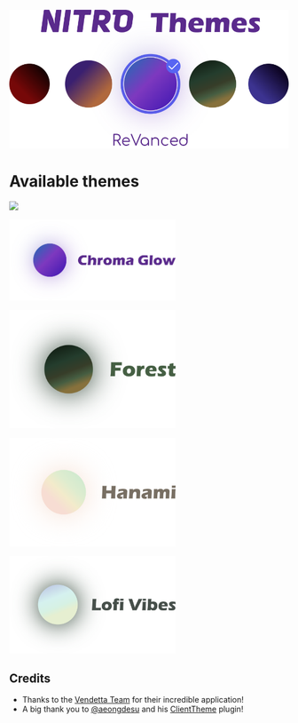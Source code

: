 [![Nitro Themes Revanced](https://raw.githubusercontent.com/DodoLeDev/NitroThemes-Revanced/main/images/logo.png)](https://github.com/DodoLeDev/NitroThemes-Revanced)

# Available themes
<a href="Aurora"><img src="https://raw.githubusercontent.com/DodoLeDev/NitroThemes-Revanced/main/images/aurora.png" width=300></a>

<a href="ChromaGlow"><img src="https://raw.githubusercontent.com/DodoLeDev/NitroThemes-Revanced/main/images/chroma_glow.png" width=300></a>

<a href="Forest"><img src="https://raw.githubusercontent.com/DodoLeDev/NitroThemes-Revanced/main/images/forest.png" width=300></a>

<a href="Hanami"><img src="https://raw.githubusercontent.com/DodoLeDev/NitroThemes-Revanced/main/images/hanami.png" width=300></a>

<a href="LofiVibes"><img src="https://raw.githubusercontent.com/DodoLeDev/NitroThemes-Revanced/main/images/lofi_vibes.png" width=300></a>

## Credits
- Thanks to the [Vendetta Team](https://github.com/vendetta-mod) for their incredible application!
- A big thank you to [@aeongdesu](https://github.com/aeongdesu/) and his [ClientTheme](https://github.com/aeongdesu/vdplugins/tree/main/plugins/ClientTheme) plugin!
